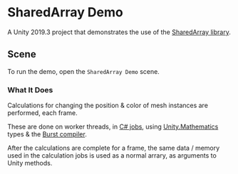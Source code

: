 # SharedArray Demo

A Unity 2019.3 project that demonstrates the use of the [SharedArray library](https://github.com/stella3d/SharedArray).


## Scene

To run the demo, open the `SharedArray Demo` scene.


### What It Does

Calculations for changing the position & color of mesh instances are performed, each frame. 

These are done on worker threads, in [C# jobs](https://docs.unity3d.com/Manual/JobSystem.html), using [Unity.Mathematics](https://github.com/Unity-Technologies/Unity.Mathematics) types & the [Burst compiler](https://docs.unity3d.com/Packages/com.unity.burst@1.1/manual/index.html).


After the calculations are complete for a frame, the same data / memory used in the calculation jobs is used as a normal arrary, as arguments to Unity methods.
